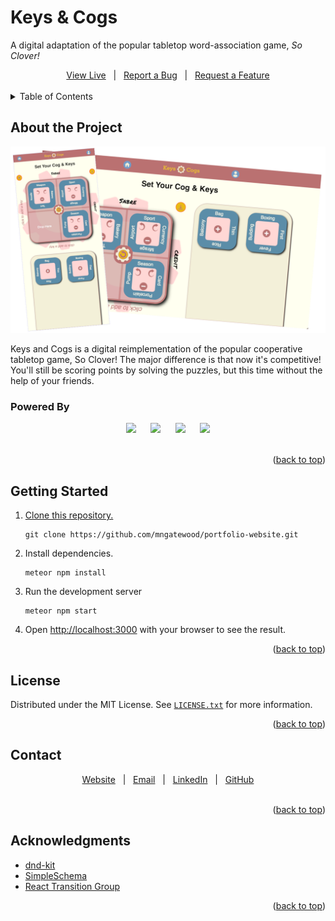 <a id="top"></a>

<!-- Project Overview -->
<h1>Keys & Cogs</h1>
<p>A digital adaptation of the popular tabletop word-association game, <em>So Clover!</em></p>

<div align="center">
	<a href="https://mngatewood-keys-cogs.meteorapp.com/">View Live</a>
	&nbsp;&nbsp;|&nbsp;&nbsp;
	<a href="https://github.com/mngatewood/keys-cogs/issues/new?labels=bug">Report a Bug</a>
	&nbsp;&nbsp;|&nbsp;&nbsp;
	<a href="https://github.com/mngatewood/keys-cogs/issues/new?labels=enhancement">Request a Feature</a>
</div>
<br>

<!-- Table of Contents -->
<details>
	<summary>Table of Contents</summary>
	<ol>
		<li><a href="#about">About the Project</a></li>
		<li><a href="#getting-started">Getting Started</a></li>
		<li><a href="#license">License</a></li>
		<li><a href="#contact">Contact</a></li>
		<li><a href="#acknowledgments">Acknowledgments</a></li>
	</ol>
</details>

<!-- About -->
<h2 id="about">About the Project</h2>

<img src="https://raw.githubusercontent.com/mngatewood/keys-cogs/refs/heads/main/public/screenshot-keys-cogs-hires.png" alt="project screenshot">
<br>

<p>Keys and Cogs is a digital reimplementation of the popular cooperative tabletop game, So Clover! The major difference is that now it's competitive! You'll still be scoring points by solving the puzzles, but this time without the help of your friends.</p>

<h3 id="powered-by">Powered By</h3>

<div align="center">
	<img src="https://img.shields.io/badge/Meteor-black?logo=meteor" />
	&nbsp;&nbsp;&nbsp;&nbsp;
	<img src="https://img.shields.io/badge/React-black?logo=react" />
	&nbsp;&nbsp;&nbsp;&nbsp;
	<img src="https://img.shields.io/badge/MongoDB-black?logo=mongodb" />
	&nbsp;&nbsp;&nbsp;&nbsp;
	<img src="https://img.shields.io/badge/TailwindCSS-black?logo=tailwindcss" />
</div>
<br>

<p align="right">(<a href="#top">back to top</a>)</p>

<!-- Getting Started -->
<h2 id="getting-started">Getting Started</h2>
<ol>
	<li>
		<p>
			<a href="https://docs.github.com/en/repositories/creating-and-managing-repositories/cloning-a-repository">Clone this repository.</a>
		</p>
		<pre><code>git clone https://github.com/mngatewood/portfolio-website.git</code></pre>
	</li>
	<li>
		<p>Install dependencies.</p>
		<pre><code>meteor npm install</code></pre>
	</li>
	<li>
		<p>Run the development server</p>
		<pre><code>meteor npm start</code></pre>
	</li>
	<li>
		<p>Open <a href="http://localhost:3000">http://localhost:3000</a> with your browser to see the result.</p>
	</li>
</ol>

<p align="right">(<a href="#top">back to top</a>)</p>

<h2 id="license">License</h2>

<p>Distributed under the MIT License. See <a href="https://github.com/mngatewood/keys-cogs/blob/main/LICENSE.txt"><code>LICENSE.txt</code></a> for more information.</p>

<p align="right">(<a href="#top">back to top</a>)</p>

<h2 id="contact">Contact</h2>

<div align="center">
	<a href="https://www.mngatewood.com">Website</a>
	&nbsp;&nbsp;|&nbsp;&nbsp;
	<a href="mailto:michael@mngatewood.com">Email</a>
	&nbsp;&nbsp;|&nbsp;&nbsp;
	<a href="https://www.linkedin.com/in/mngatewood/">LinkedIn</a>
	&nbsp;&nbsp;|&nbsp;&nbsp;
	<a href="https://github.com/mngatewood">GitHub</a>
</div>
<br>

<p align="right">(<a href="#top">back to top</a>)</p>

<h2 id="acknowledgments">Acknowledgments</h2>

<ul>
	<li><a href="https://dndkit.com/">dnd-kit</a></li>
	<li><a href="https://github.com/longshotlabs/simpl-schema">SimpleSchema</a></li>
	<li><a href="https://reactcommunity.org/react-transition-group/">React Transition Group</a></li>
</ul>

<p align="right">(<a href="#top">back to top</a>)</p>
